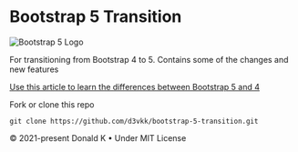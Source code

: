 # Bootstrap 5 Transition

![Bootstrap 5 Logo](https://github.com/d3vkk/bootstrap-5-transition/blob/master/bootstrap-5-logo.png)

For transitioning from Bootstrap 4 to 5. Contains some of the changes and new features

[Use this article to learn the differences between Bootstrap 5 and 4](https://superdevresources.com/bootstrap5-vs-bootstrap4-whats-new/)

Fork or clone this repo
```
git clone https://github.com/d3vkk/bootstrap-5-transition.git
```

© 2021-present Donald K • Under MIT License
